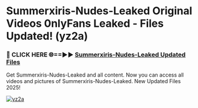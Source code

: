 # Summerxiris-Nudes-Leaked Original Videos 0nlyFans Leaked - Files Updated! (yz2a)

<h3>🔴 CLICK HERE 🌐==►► <a href="https://tinyurl.com/5h6xmrr3" rel="nofollow">Summerxiris-Nudes-Leaked Updated Files</a></h3>

Get Summerxiris-Nudes-Leaked and all content. Now you can access all videos and pictures of Summerxiris-Nudes-Leaked. New Updated Files 2025!

[![yz2a](https://i.imgur.com/KVD873Z.gif)](https://tinyurl.com/5h6xmrr3)
